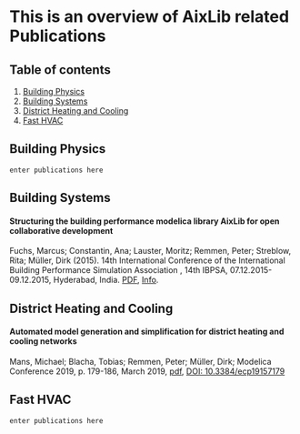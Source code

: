 # This is an overview of AixLib related Publications

## Table of contents
1. [Building Physics](#buildingphysics)
2. [Building Systems](#buildingsystems)
3. [District Heating and Cooling](#dhc)
4. [Fast HVAC](#fasthvac)

## Building Physics <a name="buildingphysics"></a>
```enter publications here```

## Building Systems <a name="buildingsystems"></a>

#### Structuring the building performance modelica library AixLib for open collaborative development
Fuchs, Marcus; Constantin, Ana; Lauster, Moritz; Remmen, Peter; Streblow, Rita; Müller, Dirk (2015). 14th International Conference of the International Building Performance Simulation Association , 14th IBPSA, 07.12.2015-09.12.2015, Hyderabad, India. [PDF](http://www.ibpsa.org/proceedings/BS2015/p2202.pdf), [Info](http://www.ebc.eonerc.rwth-aachen.de/cms/E-ON-ERC-EBC/Forschung/Publikationen/~dncb/Details/?file=540827&lidx=1).


## District Heating and Cooling <a name="dhc"></a>

#### Automated model generation and simplification for district heating and cooling networks
Mans, Michael; Blacha, Tobias; Remmen, Peter; Müller, Dirk; Modelica Conference 2019, p. 179-186, March 2019, [pdf](http://www.ep.liu.se/ecp/157/ecp19157.pdf), [DOI: 10.3384/ecp19157179](http://dx.doi.org/10.3384/ecp19157179)



## Fast HVAC <a name="fasthvac"></a>
```enter publications here```
